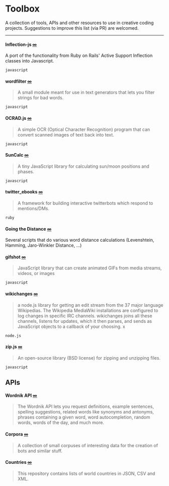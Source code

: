 Toolbox
=====

A collection of tools, APIs and other resources to use in creative coding projects. Suggestions to improve this list (via PR) are welcomed. 

---

#### Inflection-js [∞](https://github.com/sonnym/inflection-js)  

A port of the functionality from Ruby on Rails' Active Support Inflection classes into Javascript.

``javascript``

#### wordfilter [∞](https://github.com/dariusk/wordfilter)

> A small module meant for use in text generators that lets you filter strings for bad words.

``javascript``

#### OCRAD.js [∞](http://antimatter15.com/ocrad.js/demo.html)

> A simple OCR (Optical Character Recognition) program that can convert scanned images of text back into text. 

``javascript``

#### SunCalc [∞](https://github.com/mourner/suncalc)

> A tiny JavaScript library for calculating sun/moon positions and phases.

``javascript``

#### twitter_ebooks [∞](https://github.com/mispy/twitter_ebooks)

> A framework for building interactive twitterbots which respond to mentions/DMs. 

``ruby``

#### Going the Distance [∞](https://github.com/schneems/going_the_distance)

Several scripts that do various word distance calculations (Levenshtein, Hamming, Jaro-Winkler Distance, …)

#### gifshot [∞](https://github.com/yahoo/gifshot)

> JavaScript library that can create animated GIFs from media streams, videos, or images

``javascript``

#### wikichanges [∞](https://github.com/edsu/wikichanges)

> a node.js library for getting an edit stream from the 37 major language Wikipedias. The Wikipedia MediaWiki installations are configured to log changes in specific IRC channels. wikichanges joins all these channels, listens for updates, which it then parses, and sends as JavaScript objects to a callback of your choosing. x

``node.js``

#### zip.js [∞](http://gildas-lormeau.github.com/zip.js/) 

> An open-source library (BSD license) for zipping and unzipping files.

``javascript``

## APIs

#### Wordnik API [∞](http://api.wordnik.com)

> The Wordnik API lets you request definitions, example sentences, spelling suggestions, related words like synonyms and antonyms, phrases containing a given word, word autocompletion, random words, words of the day, and much more.

#### Corpora [∞](https://github.com/dariusk/corpora)

> A collection of small corpuses of interesting data for the creation of bots and similar stuff.


#### Countries [∞](https://github.com/mledoze/countries)

> This repository contains lists of world countries in JSON, CSV and XML.
